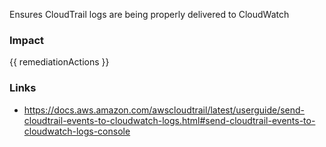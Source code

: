 
Ensures CloudTrail logs are being properly delivered to CloudWatch

### Impact
<!-- Add Impact here -->

<!-- DO NOT CHANGE -->
{{ remediationActions }}

### Links
- https://docs.aws.amazon.com/awscloudtrail/latest/userguide/send-cloudtrail-events-to-cloudwatch-logs.html#send-cloudtrail-events-to-cloudwatch-logs-console


